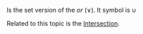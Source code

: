 Is the set version of the $or$ ($\lor$). It symbol is $\cup$

Related to this topic is the [Intersection](Intersection.md).

